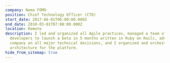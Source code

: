 ```yaml
---
company: Nomo FOMO
position: Chief Technology Officer (CTO)
start_date: 2017-06-01T06:00:00.000Z
end_date: 2018-03-01T07:00:00.000Z
location: Remote
description: I led and organized all Agile practices, managed a team of seven
  developers to launch a beta in 5 months written in Ruby on Rails, advised
  company on all major technical decisions, and I organized and orchestrated all
  architecture for the platform.
hide_from_sitemap: true
---
```

